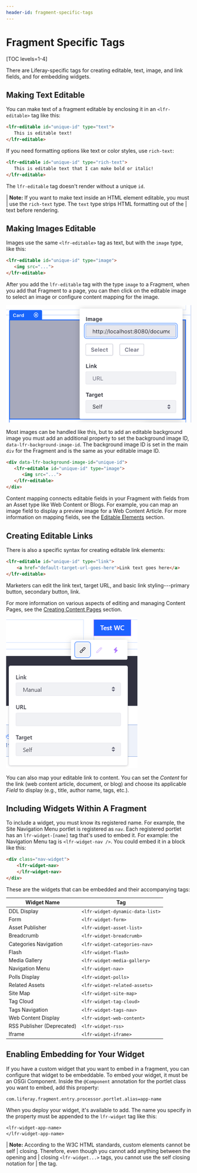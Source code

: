 ```yaml
---
header-id: fragment-specific-tags
---
```


# Fragment Specific Tags

[TOC levels=1-4]

There are Liferay-specific tags for creating editable, text, image, and link 
fields, and for embedding widgets.

## Making Text Editable

You can make text of a fragment editable by enclosing it in an 
`<lfr-editable>` tag like this:

```html
<lfr-editable id="unique-id" type="text">
   This is editable text!
</lfr-editable>
```

If you need formatting options like text or color styles, use `rich-text`:

```html
<lfr-editable id="unique-id" type="rich-text">
   This is editable text that I can make bold or italic! 
</lfr-editable>
```

The `lfr-editable` tag doesn't render without a unique `id`. 

| **Note:** If you want to make text inside an HTML element editable, you must 
| use the `rich-text` type. The `text` type strips HTML formatting out of the 
| text before rendering.

## Making Images Editable

Images use the same `<lfr-editable>` tag as text, but with the `image` type, 
like this:
 
```html
<lfr-editable id="unique-id" type="image">
   <img src="...">
</lfr-editable>
```

After you add the `lfr-editable` tag with the type `image` to a Fragment, when 
you add that Fragment to a page, you can then click on the editable image to 
select an image or configure content mapping for the image.

![Figure 1: You have several options for defining an image on a Content Page.](../../../images/fragment-image-editor.png)

Most images can be handled like this, but to add an editable background image
you must add an additional property to set the background image ID,
`data-lfr-background-image-id`. The background image ID is set in the main `div`
for the Fragment and is the same as your editable image ID.

```html
<div data-lfr-background-image-id="unique-id">
   <lfr-editable id="unique-id" type="image">
      <img src="...">
   </lfr-editable>
</div>
```

Content mapping connects editable fields in your Fragment with fields from an 
Asset type like Web Content or Blogs. For example, you can map an image field 
to display a preview image for a Web Content Article. For more information on
mapping fields, see the
[Editable Elements](/docs/7-2/user/-/knowledge_base/u/content-page-elements#editable-elements)
section.

## Creating Editable Links

There is also a specific syntax for creating editable link elements:

```html
<lfr-editable id="unique-id" type="link">
    <a href="default-target-url-goes-here">Link text goes here</a>
</lfr-editable>
```

Marketers can edit the link text, target URL, and basic link styling---primary
button, secondary button, link.

For more information on various aspects of editing and managing Content Pages,
see the
[Creating Content Pages](/docs/7-2/user/-/knowledge_base/u/creating-content-pages)
section.

![Figure 2: You have several options for defining a link's appearance and behavior.](../../../images/fragment-link-editor.png)

You can also map your editable link to content. You can set the *Content* for
the link (web content article, document, or blog) and choose its applicable
*Field* to display (e.g., title, author name, tags, etc.).

## Including Widgets Within A Fragment 

To include a widget, you must know its registered name. For example, the Site 
Navigation Menu portlet is registered as `nav`. Each registered portlet has an
`lfr-widget-[name]` tag that's used to embed it. For example: the Navigation
Menu tag is `<lfr-widget-nav />`. You could embed it in a block like this:

```html
<div class="nav-widget">
    <lfr-widget-nav>
    </lfr-widget-nav>
</div>
```

These are the widgets that can be embedded and their accompanying tags:

| Widget Name    | Tag |
| -------- | --- |	
|DDL Display	|`<lfr-widget-dynamic-data-list>`  |
|Form           |`<lfr-widget-form>`               |
|Asset Publisher|`<lfr-widget-asset-list>`     |
|Breadcrumb	    |`<lfr-widget-breadcrumb>` |
|Categories Navigation |`<lfr-widget-categories-nav>` |
|Flash	|`<lfr-widget-flash>`|
|Media Gallery	|`<lfr-widget-media-gallery>`|
|Navigation Menu	|`<lfr-widget-nav>`|
|Polls Display	|`<lfr-widget-polls>`|
|Related Assets	|`<lfr-widget-related-assets>`|
|Site Map	|`<lfr-widget-site-map>`|
|Tag Cloud	|`<lfr-widget-tag-cloud>`|
|Tags Navigation	|`<lfr-widget-tags-nav>`|
|Web Content Display	|`<lfr-widget-web-content>`
|RSS Publisher (Deprecated)	|`<lfr-widget-rss>`|
|Iframe	|`<lfr-widget-iframe>`|

## Enabling Embedding for Your Widget

If you have a custom widget that you want to embed in a fragment, you can 
configure that widget to be embeddable. To embed your widget, it must be an OSGi
Component. Inside the `@Component` annotation for the portlet class you want to
embed, add this property:

```properties
com.liferay.fragment.entry.processor.portlet.alias=app-name
```

When you deploy your widget, it's available to add. The name you specify in the
property must be appended to the `lfr-widget` tag like this:

```markup
<lfr-widget-app-name>
</lfr-widget-app-name>
```

| **Note:** According to the W3C HTML standards, custom elements cannot be self 
| closing. Therefore, even though you cannot add anything between the opening and
| closing `<lfr-widget...>` tags, you cannot use the self closing notation for 
| the tag.
